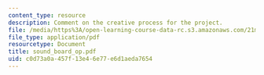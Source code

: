 ```yaml
---
content_type: resource
description: Comment on the creative process for the project.
file: /media/https%3A/open-learning-course-data-rc.s3.amazonaws.com/21m-873-theater-arts-topics-fall-2004-january-iap-2005/c0d73a0a457f13e46e77e6d1aeda7654_sound_board_op.pdf
file_type: application/pdf
resourcetype: Document
title: sound_board_op.pdf
uid: c0d73a0a-457f-13e4-6e77-e6d1aeda7654
---
```

